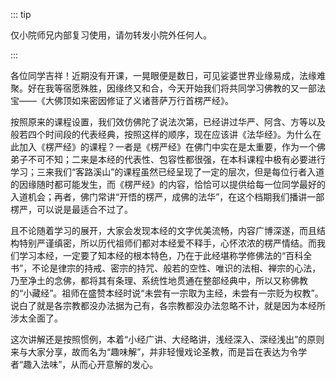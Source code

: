 ::: tip

仅小院师兄内部复习使用，请勿转发小院外任何人。

:::

​        各位同学吉祥！近期没有开课，一晃眼便是数日，可见娑婆世界业缘易成，法缘难聚。好在我等宿愿殊胜，因缘终又和合，今天开始我们将共同学习佛教的又一部法宝——《大佛顶如来密因修证了义诸菩萨万行首楞严经》。

​	按照原来的课程设置，我们效仿佛陀了说法次第，已经讲过华严、阿含、方等以及般若四个时间段的代表经典，按照这样的顺序，现在应该讲《法华经》。为什么在此加入《楞严经》的课程？一者是《楞严经》在佛门中实在是太重要，作为一个佛弟子不可不知；二来是本经的代表性、包容性都很强，在本科课程中极有必要进行学习；三来我们“客路溪山”的课程虽然已经呈现了一定的层次，但是每位行者入道的因缘随时都可能发生，而《楞严经》的内容，恰恰可以提供给每一位同学最好的入道机会；再者，佛门常讲“开悟的楞严，成佛的法华”，在这个档期我们播讲一部楞严，可以说是最适合不过了。

​	且不论随着学习的展开，大家会发现本经的文字优美流畅，内容广博深遂，而且结构特别严谨缜密，所以历代祖师们都对本经爱不释手，心怀浓浓的楞严情结。而我们学习本经，一定要了知本经的根本特色，乃在于此经堪称学修佛法的“百科全书”，不论是律宗的持戒、密宗的持咒、般若的空性、唯识的法相、禅宗的心法，乃至净土的念佛，都将其有条理、系统性地贯通在整部经典中，所以又称佛教的“小藏经”。祖师在盛赞本经时说“未尝有一宗取为主经，未尝有一宗贬为权教”。说白了就是各宗教都没办法据为己有，各宗教都没办法忽略不计，就是因为本经所涉太全面了。

​	这次讲解还是按照惯例，本着“小经广讲、大经略讲，浅经深入、深经浅出”的原则来与大家分享，故而名为“趣味解”，并非轻慢戏论圣教，而是旨在表达为令学者“趣入法味”，从而心开意解的发心。